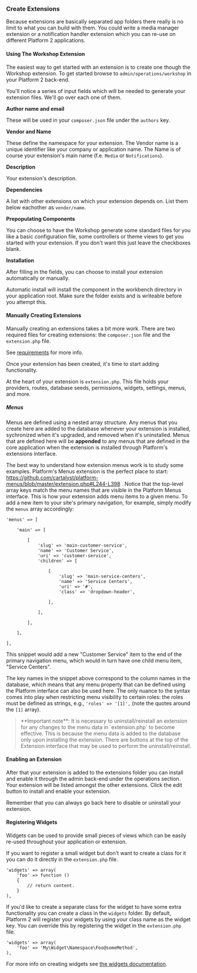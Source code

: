 ### Create Extensions

Because extensions are basically separated app folders there really is no limit to what you can build with them. You could write a media manager extension or a notification handler extension which you can re-use on different Platform 2 applications.

#### Using The Workshop Extension

The easiest way to get started with an extension is to create one though the Workshop extension. To get started browse to `admin/operations/workshop` in your Platform 2 back-end.

You'll notice a series of input fields which will be needed to generate your extension files. We'll go over each one of them.

**Author name and email**

These will be used in your `composer.json` file under the `authors` key.

**Vendor and Name**

These define the namespace for your extension. The Vendor name is a unique identifier like your company or application name. The Name is of course your extension's main name (f.e. `Media` or `Notifications`).

**Description**

Your extension's description.

**Dependencies**

A list with other extensions on which your extension depends on. List them below eachother as `vendor/name`.

**Prepopulating Components**

You can choose to have the Workshop generate some standard files for you like a basic configuration file, some controllers or theme views to get you started with your extension. If you don't want this just leave the checkboxes blank.

**Installation**

After filling in the fields, you can choose to install your extension automatically or manually.

Automatic install will install the component in the workbench directory in your application root. Make sure the folder exists and is writeable before you attempt this.


#### Manually Creating Extensions

Manually creating an extensions takes a bit more work. There are two required files for creating extensions: the `composer.json` file and the `extension.php` file.

See [requirements](#installation) for more info.

Once your extension has been created, it's time to start adding functionality.

At the heart of your extension is `extension.php`. This file holds your providers, routes, database seeds, permissions, widgets, settings, menus, and more.

##### Menus

Menus are defined using a nested array structure. Any menus that you create here are added to the database whenever your extension is installed, sychronized when it's upgraded, and removed when it's uninstalled. Menus that are defined here will be **appended** to any menus that are defined in the core application when the extension is installed through Platform's extensions interface.

The best way to understand how extension menus work is to study some examples. Platform's Menus extension is the perfect place to start: https://github.com/cartalyst/platform-menus/blob/master/extension.php#L244-L398 . Notice that the top-level array keys match the menu names that are visible in the Platform Menus interface. This is how your extension adds menu items to a given menu. To add a new item to your site's primary navigation, for example, simply modify the `menus` array accordingly:

	'menus' => [

		'main' => [
			
			[
				'slug' => 'main-customer-service',
				'name' => 'Customer Service',
				'uri' => 'customer-service',
				'children' => [
					
					[
						'slug' => 'main-service-centers',
						'name' => 'Service Centers',
						'uri' => '#',
						'class' => 'dropdown-header',
					
					],
					
				],
				
			],
			
		],

	],

This snippet would add a new "Customer Service" item to the end of the primary navigation menu, which would in turn have one child menu item, "Service Centers".

The key names in the snippet above correspond to the column names in the database, which means that any menu property that can be defined using the Platform interface can also be used here. The only nuance to the syntax comes into play when restricting menu visibility to certain roles: the roles must be defined as strings, e.g., `'roles' => '[1]',` (note the quotes around the `[1]` array).

<blockquote>
	**Important note**: It is necessary to uninstall/reinstall an extension for any changes to the menu data in `extension.php` to become effective. This is because the menu data is added to the database only upon installing the extension. There are buttons at the top of the Extension interface that may be used to perform the uninstall/reinstall.
</blockquote>


#### Enabling an Extension

After that your extension is added to the extensions folder you can install and enable it through the admin back-end under the operations section. Your extension will be listed amongst the other extensions. Click the edit button to install and enable your extension.

Remember that you can always go back here to disable or uninstall your extension.


#### Registering Widgets

Widgets can be used to provide small pieces of views which can be easily re-used throughout your application or extension.

If you want to register a small widget but don't want to create a class for it you can do it directly in the `extension.php` file.

	'widgets' => array(
		'foo' => function ()
		{
			// return content.
		}
	),

If you'd like to create a separate class for the widget to have some extra functionality you can create a class in the `widgets` folder. By default, Platform 2 will register your widgets by using your class name as the widget key. You can override this by registering the widget in the `extension.php` file.

	'widgets' => array(
		'foo' => 'My\Widget\Namespace\Foo@someMethod',
	),

For more info on creating widgets see [the widgets documentation](#widgets).
